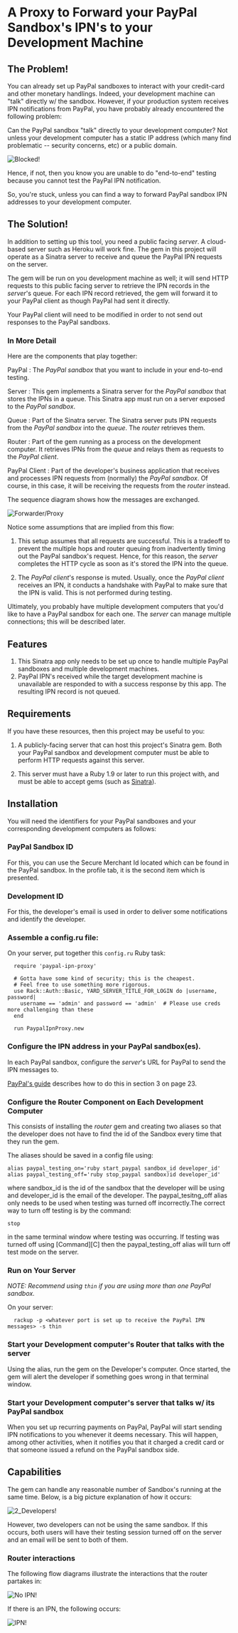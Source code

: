 # A Proxy to Forward your PayPal Sandbox's IPN's to your Development Machine

## The Problem!

You can already set up PayPal sandboxes to interact with your credit-card and other monetary handlings.
Indeed, your development machine can "talk" directly w/ the sandbox.  However, if your production system
receives IPN notifications from PayPal, you have probably already encountered the following problem:

Can the PayPal sandbox "talk" directly to your development computer?  Not unless your development computer has a static IP address
(which many find problematic -- security concerns, etc) or a public domain.

![Blocked!](http://oldfartdeveloper.github.io/paypal-ipn-forwarder/doc/sequence_diagrams/blocked.svg)

Hence, if not, then you know you are unable to do "end-to-end" testing because you cannot test the PayPal IPN
notification.

So, you're stuck, unless you can find a way to forward PayPal sandbox IPN addresses to your development computer.

## The Solution!

In addition to setting up this tool, you need a public facing *server*.  A cloud-based server
such as Heroku will work fine. The gem in this project will operate as a Sinatra
server to receive and queue the PayPal IPN requests on the server.

The gem will be run on you development machine as well; it will
send HTTP requests to this public facing server to retrieve the
IPN records in the *server*'s queue.  For each IPN record retrieved, the gem will
forward it to your PayPal client as though PayPal had sent it directly.


Your PayPal client will need to be modified in order to not send out responses to the PayPal sandboxs.

### In More Detail

Here are the components that play together:

PayPal
: The *PayPal sandbox* that you want to include in your end-to-end testing.

Server
: This gem implements a Sinatra server for the *PayPal sandbox* that stores the IPNs in a queue.  This Sinatra app
must run on a server exposed to the *PayPal sandbox*.

Queue
: Part of the Sinatra server.  The Sinatra server puts IPN requests from the *PayPal sandbox* into the *queue*.  The *router*
retrieves them.

Router
: Part of the gem running as a process on the development computer.  It retrieves IPNs from the *queue* and relays them
as requests to the *PayPal client*.

PayPal Client
: Part of the developer's business application that receives and processes IPN requests from (normally) the *PayPal sandbox*.
Of course, in this case, it will be receiving the requests from the *router* instead.

The sequence diagram shows how the messages are exchanged.

![Forwarder/Proxy](http://oldfartdeveloper.github.io/paypal-ipn-forwarder/doc/sequence_diagrams/simple.svg)

Notice some assumptions that are implied from this flow:

1.  This setup assumes that all requests are successful.  This is a tradeoff to prevent the multiple hops and router queuing
    from inadvertently timing out the PayPal sandbox's request.  Hence, for this reason, the *server* completes the HTTP cycle
    as soon as it's stored the IPN into the queue.

1.  The *PayPal client*'s response is muted. Usually, once the *PayPal client* receives an IPN, it conducts a handshake with PayPal to make sure that 
	the IPN is valid. This is not performed during testing.

Ultimately, you probably have multiple development computers that you'd like to have a PayPal sandbox for
each one.  The *server* can manage multiple connections; this will be described later.

## Features

1.  This Sinatra app only needs to be set up once to handle multiple PayPal sandboxes
    and multiple development machines.
1.  PayPal IPN's received while the target development machine is unavailable are responded to with a success
    response by this app.  The resulting IPN record is not queued.

## Requirements

If you have these resources, then this project may be useful to you:

1. A publicly-facing server that can host this project's Sinatra gem. Both your PayPal sandbox and development
   computer must be able to perform HTTP requests against this server.

1. This server must have a Ruby 1.9 or later to run this project with, and must be able to accept
   gems (such as [Sinatra](https://github.com/sinatra/sinatra/#readme)).

## Installation

You will need the identifiers for your PayPal sandboxes and your corresponding
development computers as follows:

### PayPal Sandbox ID

For this, you can use the Secure Merchant Id located which can be found in the PayPal sandbox. In the
profile tab, it is the second item which is presented.

### Development ID

For this, the developer's email is used in order to deliver some notifications and identify the developer.

### Assemble a config.ru file:

On your server, put together this `config.ru` Ruby task:

      require 'paypal-ipn-proxy'

      # Gotta have some kind of security; this is the cheapest.
      # Feel free to use something more rigorous.
      use Rack::Auth::Basic, YARD_SERVER_TITLE_FOR_LOGIN do |username, password|
        username == 'admin' and password == 'admin'  # Please use creds more challenging than these
      end

      run PaypalIpnProxy.new

### Configure the IPN address in your PayPal sandbox(es).

In each PayPal sandbox, configure the *server*'s URL for PayPal to send the IPN messages to.

[PayPal's guide](https://cms.paypal.com/cms_content/CA/en_US/files/developer/IPNGuide.pdf) describes
how to do this in section 3 on page 23.


### Configure the Router Component on Each Development Computer

This consists of installing the *router* gem and creating two aliases so that the developer does not have to find the id of the
 Sandbox every time that they run the gem.

The aliases should be saved in a config file using:


	alias paypal_testing_on='ruby start_paypal sandbox_id developer_id'
	alias paypal_testing_off='ruby stop_paypal sandbox)id developer_id'


where sandbox_id is the id of the sandbox that the developer will be using
 and developer_id is the email of the developer. The paypal_tesitng_off alias
 only needs to be used when testing was turned off incorrectly.The correct way to turn off
 testing is by the command:

    stop

 in the same terminal window where testing was occurring. If testing was turned off using [Command][C]
 then the paypal_testing_off alias will turn off test mode on the server.

### Run on Your Server

_NOTE: Recommend using `thin` if you are using more than one PayPal sandbox._

On your server:

      rackup -p <whatever port is set up to receive the PayPal IPN messages> -s thin

### Start your Development computer's Router that talks with the server

Using the alias, run the gem on the Developer's computer. Once started, the gem will alert the developer
if something goes wrong in that terminal window.

### Start your Development computer's server that talks w/ its PayPal sandbox

When you set up recurring payments on PayPal, PayPal will start sending IPN notifications to you whenever
it deems necessary. This will happen, among other activities, when it notifies you that it charged
a credit card or that someone issued a refund on the PayPal sandbox side.

## Capabilities

The gem can handle any reasonable number of Sandbox's running at the same time. Below, is a big picture explanation of
how it occurs:

![2_Developers!](/doc/seq_diagrams/multiple.svg?raw=true)

However, two developers can not be using the same sandbox. If this occurs, both users will have their testing session
turned off on the server and an email will be sent to both of them.

### Router interactions

The following flow diagrams illustrate the interactions that the router partakes in:

![No IPN!](/doc/seq_diagrams/router_server.svg)

If there is an IPN, the following occurs:

![IPN!](/doc/seq_diagrams/router.svg)

